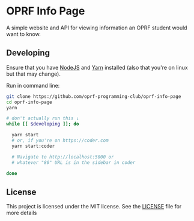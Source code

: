 # OPRF Info Page

A simple website and API for viewing information an OPRF student would want to
know.

## Developing

Ensure that you have [NodeJS](https://nodejs.org) and
[Yarn](https://yarnpkg.com) installed (also that you're on linux but that may
change).

Run in command line:

```sh
git clone https://github.com/oprf-programming-club/oprf-info-page
cd oprf-info-page
yarn

# don't actually run this ↓
while [[ $developing ]]; do

  yarn start
  # or, if you're on https://coder.com
  yarn start:coder

  # Navigate to http://localhost:5000 or
  # whatever "80" URL is in the sidebar in coder

done
```

## License

This project is licensed under the MIT license. See the [LICENSE](LICENSE) file
for more details
